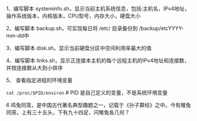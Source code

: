 1、编写脚本 systeminfo.sh，显示当前主机系统信息，包括:主机名，IPv4地址，操作系统版本，内核版本，CPU型号，内存大小，硬盘大小

2、编写脚本 backup.sh，可实现每日将 /etc/ 目录备份到 /backup/etcYYYY-mm-dd中

3、编写脚本 disk.sh，显示当前硬盘分区中空间利用率最大的值

4、编写脚本 links.sh，显示正连接本主机的每个远程主机的IPv4地址和连接数，并按连接数从大到小排序

5、 查看指定进程的环境变量

`cat /proc/$PID/environ`  # PID 是自己定义的变量，不是系统环境变量

6 鸡兔同笼，是中国古代著名典型趣题之一，记载于《孙子算经》之中。今有雉兔同笼，上有三十五头，下有九十四足，问雉兔各几何？






